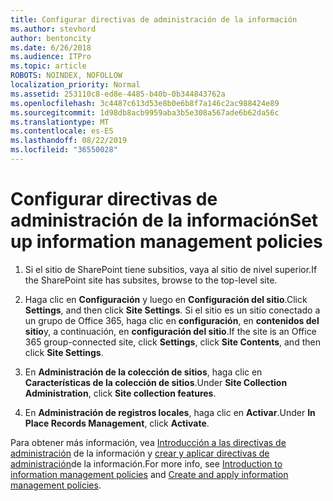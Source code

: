 ```yaml
---
title: Configurar directivas de administración de la información
ms.author: stevhord
author: bentoncity
ms.date: 6/26/2018
ms.audience: ITPro
ms.topic: article
ROBOTS: NOINDEX, NOFOLLOW
localization_priority: Normal
ms.assetid: 253110c8-ed8e-4485-b40b-0b344843762a
ms.openlocfilehash: 3c4487c613d53e8b0e6b8f7a146c2ac988424e89
ms.sourcegitcommit: 1d98db8acb9959aba3b5e308a567ade6b62da56c
ms.translationtype: MT
ms.contentlocale: es-ES
ms.lasthandoff: 08/22/2019
ms.locfileid: "36550028"
---
```

# <a name="set-up-information-management-policies"></a><span data-ttu-id="9d66c-102">Configurar directivas de administración de la información</span><span class="sxs-lookup"><span data-stu-id="9d66c-102">Set up information management policies</span></span>

1. <span data-ttu-id="9d66c-103">Si el sitio de SharePoint tiene subsitios, vaya al sitio de nivel superior.</span><span class="sxs-lookup"><span data-stu-id="9d66c-103">If the SharePoint site has subsites, browse to the top-level site.</span></span>
    
2. <span data-ttu-id="9d66c-104">Haga clic en **Configuración** y luego en **Configuración del sitio**.</span><span class="sxs-lookup"><span data-stu-id="9d66c-104">Click **Settings**, and then click **Site Settings**.</span></span> <span data-ttu-id="9d66c-105">Si el sitio es un sitio conectado a un grupo de Office 365, haga clic en **configuración**, en **contenidos del sitio**y, a continuación, en **configuración del sitio**.</span><span class="sxs-lookup"><span data-stu-id="9d66c-105">If the site is an Office 365 group-connected site, click **Settings**, click **Site Contents**, and then click **Site Settings**.</span></span>
    
3. <span data-ttu-id="9d66c-106">En **Administración de la colección de sitios**, haga clic en **Características de la colección de sitios**.</span><span class="sxs-lookup"><span data-stu-id="9d66c-106">Under **Site Collection Administration**, click **Site collection features**.</span></span>
    
4. <span data-ttu-id="9d66c-107">En **Administración de registros locales**, haga clic en **Activar**.</span><span class="sxs-lookup"><span data-stu-id="9d66c-107">Under **In Place Records Management**, click **Activate**.</span></span>
    
<span data-ttu-id="9d66c-108">Para obtener más información, vea [Introducción a las directivas de administración](https://go.microsoft.com/fwlink/?linkid=404239) de la información y [crear y aplicar directivas de administración](https://go.microsoft.com/fwlink/?linkid=2003916)de la información.</span><span class="sxs-lookup"><span data-stu-id="9d66c-108">For more info, see [Introduction to information management policies](https://go.microsoft.com/fwlink/?linkid=404239) and [Create and apply information management policies](https://go.microsoft.com/fwlink/?linkid=2003916).</span></span>
  

